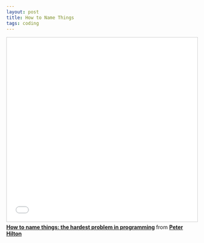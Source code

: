 ```yaml
---
layout: post
title: How to Name Things
tags: coding
---
```



<iframe src="//www.slideshare.net/slideshow/embed_code/key/qnND7jVVQOmWCS" width="595" height="485" frameborder="0" marginwidth="0" marginheight="0" scrolling="no" style="border:1px solid #CCC; border-width:1px; margin-bottom:5px; max-width: 100%;" allowfullscreen> </iframe> <div style="margin-bottom:5px"> <strong> <a href="//www.slideshare.net/pirhilton/how-to-name-things-the-hardest-problem-in-programming" title="How to name things: the hardest problem in programming" target="_blank">How to name things: the hardest problem in programming</a> </strong> from <strong><a href="//www.slideshare.net/pirhilton" target="_blank">Peter Hilton</a></strong> </div>

